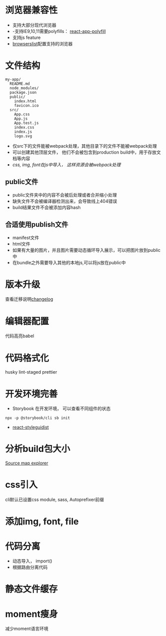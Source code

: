 
# 浏览器兼容性
- 支持大部分现代浏览器
- -支持IE9,10,11需要polyfills： [react-app-polyfill](https://github.com/facebook/create-react-app/blob/master/packages/react-app-polyfill/README.md)
- 支持js feature
- [browserslist](https://github.com/browserslist/browserslist)配置支持的浏览器


# 文件结构
```
my-app/
  README.md
  node_modules/
  package.json
  public/
    index.html
    favicon.ico
  src/
    App.css
    App.js
    App.test.js
    index.css
    index.js
    logo.svg
```

- 仅src下的文件能被webpack处理，其他目录下的文件不能被webpack处理
- 可以创建其他顶层文件， 他们不会被包含到production build中，用于存放文档等内容
- *css, img, font在js中导入， 这样资源会被webpack处理*

## public文件
- public文件夹中的内容不会被后处理或者合并缩小处理
- 缺失文件不会被编译器检测出来，会导致线上404错误
- build结果文件不会被添加内容hash

## 合适使用publish文件
- manifest文件
- html文件
- 如果有大量的图片，并且图片需要动态循环导入展示，可以把图片放到public中
- 在bundle之外需要导入其他的本地js,可以将js放在public中


# 版本升级
查看迁移说明[changelog](https://github.com/facebook/create-react-app/blob/master/CHANGELOG.md)

# 编辑器配置
代码高亮babel

# 代码格式化
husky lint-staged prettier

# 开发环境完善
- Storybook
在开发环境， 可以查看不同组件的状态
```
npx -p @storybook/cli sb init
```

- [react-styleguidist](https://create-react-app.dev/docs/developing-components-in-isolation)

# 分析build包大小
[Source map explorer](https://create-react-app.dev/docs/analyzing-the-bundle-size)

# css引入
cli默认已设置css module, sass,  Autoprefixer前缀

# 添加img, font, file

# 代码分离
- 动态导入， import()
- 根据路由分离代码


# 静态文件缓存

# moment瘦身
减少moment语言环境